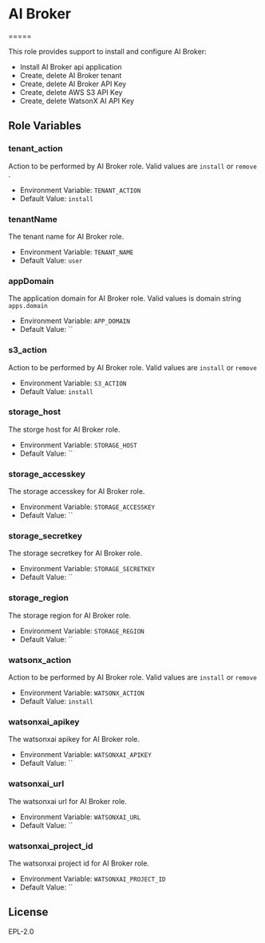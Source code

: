 # AI Broker
=====

This role provides support to install and configure AI Broker:

* Install AI Broker api application
* Create, delete AI Broker tenant
* Create, delete AI Broker API Key
* Create, delete AWS S3 API Key
* Create, delete WatsonX AI API Key

Role Variables
--------------

### tenant_action

Action to be performed by AI Broker role. Valid values are `install` or `remove` .
  
* Environment Variable: `TENANT_ACTION`
* Default Value: `install`

### tenantName

The tenant name for AI Broker role.

* Environment Variable: `TENANT_NAME`
* Default Value: `user`

### appDomain

The application domain for AI Broker role. Valid values is domain string `apps.domain`

* Environment Variable: `APP_DOMAIN`
* Default Value: ``

### s3_action

Action to be performed by AI Broker role. Valid values are `install` or `remove`

* Environment Variable: `S3_ACTION`
* Default Value: `install`

### storage_host

The storge host for AI Broker role.

* Environment Variable: `STORAGE_HOST`
* Default Value: ``

### storage_accesskey

The storage accesskey for AI Broker role.

* Environment Variable: `STORAGE_ACCESSKEY`
* Default Value: ``

### storage_secretkey

The storage secretkey for AI Broker role. 

* Environment Variable: `STORAGE_SECRETKEY`
* Default Value: ``

### storage_region

The storage region for AI Broker role.

* Environment Variable: `STORAGE_REGION`
* Default Value: ``

### watsonx_action

Action to be performed by AI Broker role. Valid values are `install` or `remove`

* Environment Variable: `WATSONX_ACTION`
* Default Value: `install`

### watsonxai_apikey

The watsonxai apikey for AI Broker role.

* Environment Variable: `WATSONXAI_APIKEY`
* Default Value: ``

### watsonxai_url

The watsonxai url for AI Broker role.

* Environment Variable: `WATSONXAI_URL`
* Default Value: ``

### watsonxai_project_id

The watsonxai project id for AI Broker role.

* Environment Variable: `WATSONXAI_PROJECT_ID`
* Default Value: ``

License
-------

EPL-2.0
